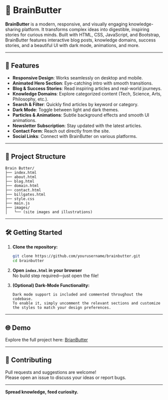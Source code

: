 # 🧈 BrainButter

**BrainButter** is a modern, responsive, and visually engaging knowledge-sharing platform. It transforms complex ideas into digestible, inspiring stories for curious minds. Built with HTML, CSS, JavaScript, and Bootstrap, BrainButter features interactive blog posts, knowledge domains, success stories, and a beautiful UI with dark mode, animations, and more.

---

## 🚀 Features

- **Responsive Design**: Works seamlessly on desktop and mobile.
- **Animated Hero Section**: Eye-catching intro with smooth transitions.
- **Blog & Success Stories**: Read inspiring articles and real-world journeys.
- **Knowledge Domains**: Explore categorized content (Tech, Science, Arts, Philosophy, etc.).
- **Search & Filter**: Quickly find articles by keyword or category.
- **Dark Mode**: Toggle between light and dark themes.
- **Particles & Animations**: Subtle background effects and smooth UI animations.
- **Newsletter Subscription**: Stay updated with the latest articles.
- **Contact Form**: Reach out directly from the site.
- **Social Links**: Connect with BrainButter on various platforms.

---

## 📂 Project Structure

```
Brain Butter/
├── index.html
├── about.html
├── blog.html
├── domain.html
├── contact.html
├── billgates.html
├── style.css
├── main.js
├── images/
│   └── (site images and illustrations)
```

---

## 🛠️ Getting Started

1. **Clone the repository:**
   ```bash
   git clone https://github.com/yourusername/brainbutter.git
   cd brainbutter
   ```

2. **Open `index.html` in your browser**  
   No build step required—just open the file!

3. **(Optional) Dark-Mode Functionality:**
   ```
   Dark mode support is included and commented throughout the codebase.  
   To enable it, simply uncomment the relevant sections and customize the styles to match your design preferences.  
   ```

---

## 🌐 Demo 
Explore the full project here:
[BrianButter](https://your-site-link.com)

---

## 🙌 Contributing

Pull requests and suggestions are welcome!  
Please open an issue to discuss your ideas or report bugs.

---

**Spread knowledge, feed curiosity.**